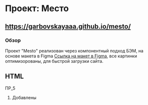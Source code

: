 # Проект: Место 
## https://garbovskayaaa.github.io/mesto/

### Обзор

Проект "Mesto" реализован через компонентный подход БЭМ, на основе макета в Figma [Ссылка на макет в Figma](https://www.figma.com/file/2cn9N9jSkmxD84oJik7xL7/JavaScript.-Sprint-4?node-id=0%3A1), все картинки оптимизорованы, для быстрой загрузки сайта.

## HTML
ПР_5
1) Добавлены <template> для отложенного создания клиентского контента
2) Из структуры удалены карточки, перенесены в JS

## CSS
ПР_4
1) Построение сетки: display: flex, grid;
2) Кнопки, Лайк: :Hover, :Focus, opacity; cursor: pointer;
3) Применены медиазапросы для разных разрешений экранов: 320px, 768px, 1024px и 1280px.
4) Используется склаживание шрифтов.

## JS
ПР_4
1) Форма редактирование имя и занятие пользователя, при открытии сохраняются первоначальные данные пользоваталя "Имя/Занятие".
2) При внесении изменений в имя и занятие пользователя, после отправки формы данные сохраняются на главной странице (но не сохраняются после перезагрузке страницы)

ПР_5
1) Добавлены массивы карточек, из структуры HTML удалены
2) Реализовано открытие картинки и ее наименования для просмотра
3) Добавлена функция добавления новых карточек (изображение и наименование)
4) Добавлена возможность удалять карточки с изображениями
5) Добавлена возможность устанавливать лайки карточкам.

## Планы по доработке проекта
через JS
1) Лайк - реализовать подсчет лайков ( +1 и -1 )
2) При обновлении страницы загруженные картинки сохраняются
3) Реализовать минимальное и максимальное кол-во символов в наименовании картинки
4) Реализовать активную/неактивную кнопку "Сохранить" если пользователь ввел согласованое кол-во символов в наименование кнопка становиться активной, так же добавить всплывающие подсказки. 